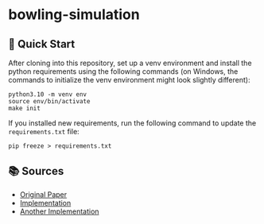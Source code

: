# bowling-simulation

## 👋 Quick Start

After cloning into this repository, set up a venv environment and install the python requirements using the following commands (on Windows, the commands to initialize the venv environment might look slightly different):

```
python3.10 -m venv env
source env/bin/activate
make init
```

If you installed new requirements, run the following command to update the `requirements.txt` file:

```
pip freeze > requirements.txt
```

## 📚 Sources

- [Original Paper](https://users.cs.utah.edu/~ladislav/bouaziz14projective/bouaziz14projective.pdf)
- [Implementation](https://github.com/taichi-dev/meshtaichi/tree/main/projective_dynamics)
- [Another Implementation](https://github.com/fangqiaohu/ProjectiveDynamics/blob/master/muti_thre.py)

